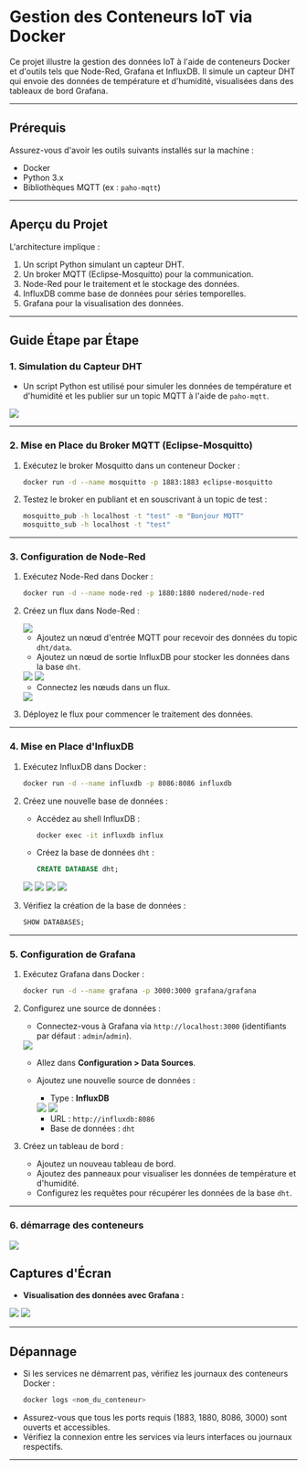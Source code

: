 
# Gestion des Conteneurs IoT via Docker

Ce projet illustre la gestion des données IoT à l'aide de conteneurs Docker et d'outils tels que Node-Red, Grafana et InfluxDB. Il simule un capteur DHT qui envoie des données de température et d'humidité, visualisées dans des tableaux de bord Grafana.

---

## Prérequis

Assurez-vous d'avoir les outils suivants installés sur la machine :
- Docker
- Python 3.x
- Bibliothèques MQTT (ex : `paho-mqtt`)

---

## Aperçu du Projet

L'architecture implique :
1. Un script Python simulant un capteur DHT.
2. Un broker MQTT (Eclipse-Mosquitto) pour la communication.
3. Node-Red pour le traitement et le stockage des données.
4. InfluxDB comme base de données pour séries temporelles.
5. Grafana pour la visualisation des données.

---

## Guide Étape par Étape

### 1. Simulation du Capteur DHT
- Un script Python est utilisé pour simuler les données de température et d'humidité et les publier sur un topic MQTT à l'aide de `paho-mqtt`.

<img src="img/image15.png">

---

### 2. Mise en Place du Broker MQTT (Eclipse-Mosquitto)
1. Exécutez le broker Mosquitto dans un conteneur Docker :
   ```bash
   docker run -d --name mosquitto -p 1883:1883 eclipse-mosquitto
   ```

2. Testez le broker en publiant et en souscrivant à un topic de test :
   ```bash
   mosquitto_pub -h localhost -t "test" -m "Bonjour MQTT"
   mosquitto_sub -h localhost -t "test"
   ```

---

### 3. Configuration de Node-Red
1. Exécutez Node-Red dans Docker :
   ```bash
   docker run -d --name node-red -p 1880:1880 nodered/node-red
   ```

2. Créez un flux dans Node-Red :

   <img src="img/image1.png">

   - Ajoutez un nœud d'entrée MQTT pour recevoir des données du topic `dht/data`.
   - Ajoutez un nœud de sortie InfluxDB pour stocker les données dans la base `dht`.

   <img src="img/image2.png">
   <img src="img/image3.png">

   - Connectez les nœuds dans un flux.

   <img src="img/image4.png">

3. Déployez le flux pour commencer le traitement des données.

---

### 4. Mise en Place d'InfluxDB
1. Exécutez InfluxDB dans Docker :
   ```bash
   docker run -d --name influxdb -p 8086:8086 influxdb
   ```

2. Créez une nouvelle base de données :
   - Accédez au shell InfluxDB :
     ```bash
     docker exec -it influxdb influx
     ```
   - Créez la base de données `dht` :
     ```sql
     CREATE DATABASE dht;
     ```
   <img src="img/image5.jpg">
   <img src="img/image9.jpg">
   <img src="img/image10.jpg">
   <img src="img/image11.jpg">

3. Vérifiez la création de la base de données :
   ```sql
   SHOW DATABASES;
   ```
---

### 5. Configuration de Grafana
1. Exécutez Grafana dans Docker :
   ```bash
   docker run -d --name grafana -p 3000:3000 grafana/grafana
   ```

2. Configurez une source de données :
   - Connectez-vous à Grafana via `http://localhost:3000` (identifiants par défaut : `admin`/`admin`).

   <img src="img/image6.png">

   - Allez dans **Configuration > Data Sources**.
   - Ajoutez une nouvelle source de données :
     - Type : **InfluxDB**

     <img src="img/image7.png">
     <img src="img/image12.png">

     - URL : `http://influxdb:8086`
     - Base de données : `dht`

3. Créez un tableau de bord :
   - Ajoutez un nouveau tableau de bord.
   - Ajoutez des panneaux pour visualiser les données de température et d'humidité.
   - Configurez les requêtes pour récupérer les données de la base `dht`.

---
### 6. démarrage des conteneurs
<img src="img/image.png">

## Captures d'Écran
- **Visualisation des données avec Grafana :**
<img src="img/image13.jpg">
<img src="img/image14.jpg">
  

---

## Dépannage
- Si les services ne démarrent pas, vérifiez les journaux des conteneurs Docker :
  ```bash
  docker logs <nom_du_conteneur>
  ```
- Assurez-vous que tous les ports requis (1883, 1880, 8086, 3000) sont ouverts et accessibles.
- Vérifiez la connexion entre les services via leurs interfaces ou journaux respectifs.

---
